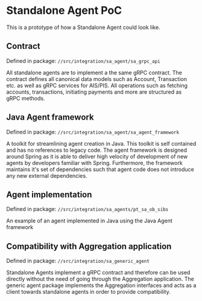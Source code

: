 # Standalone Agent PoC

This is a prototype of how a Standalone Agent could look like.

## Contract
Defined in package:
`//src/integration/sa_agent/sa_grpc_api`

All standalone agents are to implement a the same gRPC contract.
The contract defines all canonical data models such as Account, Transaction etc. as well as gRPC services for AIS/PIS. 
All operations such as fetching accounts, transactions, initiating payments and more are structured as gRPC methods.

## Java Agent framework
Defined in package:
`//src/integration/sa_agent/sa_agent_framework`

A toolkit for streamlining agent creation in Java. This toolkit is self contained and has no references to legacy code.
The agent framework is designed around Spring as it is able to deliver high velocity of development of new agents by 
developers familiar with Spring. Furthermore, the framework maintains it's set of dependencies such that agent code does
not introduce any new external dependencies.

## Agent implementation 
Defined in package:
`//src/integration/sa_agents/pt_sa_ob_sibs`

An example of an agent implemented in Java using the Java Agent framework

## Compatibility with Aggregation application
Defined in package:
`//src/integration/sa_generic_agent`

Standalone Agents implement a gRPC contract and therefore can be used directly without the need of going through
the Aggregation application. The generic agent package implements the Aggregation interfaces and acts as a client towards 
standalone agents in order to provide compatibility.

